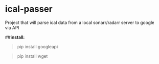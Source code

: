 # **ical-passer**

Project that will parse ical data from a local sonarr/radarr server to google via API

##**install:**

>pip install googleapi

>pip install wget